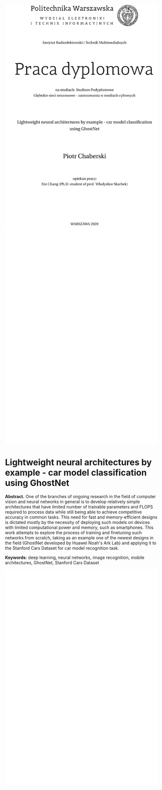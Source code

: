 ![](cover.png)  
![](blankpage.png) 

# Lightweight neural architectures by example - car model classification using GhostNet

**Abstract.** One of the branches of ongoing research in the field of computer vision and neural networks in general is to develop relatively simple architectures that have limited number of trainable parameters and FLOPS required to process data while still being able to achieve competitive accuracy in common tasks. This need for fast and memory-efficient designs is dictated mostly by the necessity of deploying such models on devices with limited computational power and memory, such as smartphones. This work attempts to explore the process of training and finetuning such networks from scratch, taking as an example one of the newest designs in the field (GhostNet developed by Huawei Noah's Ark Lab) and applying it to the Stanford Cars Dataset for car model recognition task.

**Keywords**: deep learning, neural networks, image recognition, mobile architectures, GhostNet, Stanford Cars Dataset

![](blankpage.png)  
